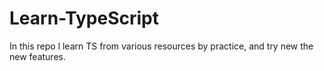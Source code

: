 # Learn-TypeScript
In this repo l learn TS from various resources by practice, and try new the new features. 
